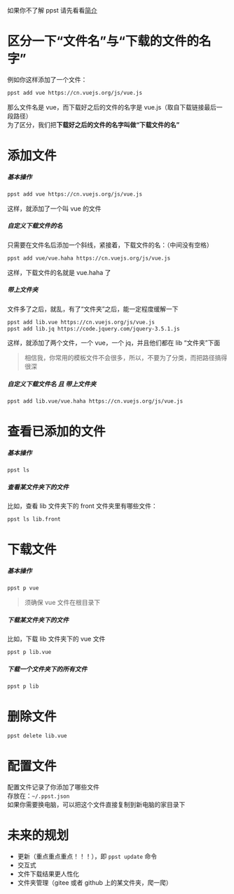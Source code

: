 如果你不了解 ppst 请先看看[简介](https://github.com/daGaiGuanYu/ppst/blob/master/readme.md)

# 区分一下“文件名”与“下载的文件的名字”
例如你这样添加了一个文件：
```bash
ppst add vue https://cn.vuejs.org/js/vue.js
```
那么文件名是 vue，而下载好之后的文件的名字是 vue.js（取自下载链接最后一段路径）  
为了区分，我们把**下载好之后的文件的名字叫做“下载文件的名”**

# 添加文件
##### 基本操作
```bash
ppst add vue https://cn.vuejs.org/js/vue.js
```
这样，就添加了一个叫 vue 的文件

##### 自定义下载文件的名
只需要在文件名后添加一个斜线，紧接着，下载文件的名：（中间没有空格）
```bash
ppst add vue/vue.haha https://cn.vuejs.org/js/vue.js
```
这样，下载文件的名就是 vue.haha 了

##### 带上文件夹
文件多了之后，就乱，有了“文件夹”之后，能一定程度缓解一下
```bash
ppst add lib.vue https://cn.vuejs.org/js/vue.js
ppst add lib.jq https://code.jquery.com/jquery-3.5.1.js
```
这样，就添加了两个文件，一个 vue，一个 jq，并且他们都在 lib “文件夹”下面

> 相信我，你常用的模板文件不会很多，所以，不要为了分类，而把路径搞得很深

##### 自定义下载文件名 且 带上文件夹
```bash
ppst add lib.vue/vue.haha https://cn.vuejs.org/js/vue.js
```

# 查看已添加的文件
##### 基本操作
```bash
ppst ls
```
##### 查看某文件夹下的文件
比如，查看 lib 文件夹下的 front 文件夹里有哪些文件：
```bash
ppst ls lib.front
```

# 下载文件
##### 基本操作
```bash
ppst p vue
```
> 须确保 vue 文件在根目录下
##### 下载某文件夹下的文件
比如，下载 lib 文件夹下的 vue 文件
```bash
ppst p lib.vue
```

##### 下载一个文件夹下的所有文件
```bash
ppst p lib
```

# 删除文件
```bash
ppst delete lib.vue
```

# 配置文件
配置文件记录了你添加了哪些文件  
存放在：```~/.ppst.json```  
如果你需要换电脑，可以把这个文件直接复制到新电脑的家目录下

# 未来的规划
+ 更新（重点重点重点！！！），即 ```ppst update``` 命令
+ 交互式
+ 文件下载结果更人性化
+ 文件夹管理（gitee 或者 github 上的某文件夹，爬一爬）
